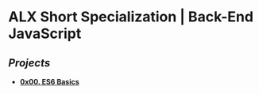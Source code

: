 **<h1>ALX Short Specialization | Back-End JavaScript**</h1>
## ***Projects***
* **[0x00. ES6 Basics](0x00-ES6_basic/)**